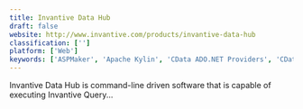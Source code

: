 ```yaml
---
title: Invantive Data Hub
draft: false 
website: http://www.invantive.com/products/invantive-data-hub
classification: ['']
platform: ['Web']
keywords: ['ASPMaker', 'Apache Kylin', 'CData ADO.NET Providers', 'CData ODBC Drivers', 'Data Virtuality', 'Huginn', 'Invantive Data Access Point', 'Invantive SQL', 'Oracle DBaaS', 'Oracle Database 12c', 'SimbaEngine X', 'Skyvia', 'SortMyBox', 'Talend', 'TeamSQL', 'Temboo', 'Unito', 'Xplenty', 'elastic.io']
---
```

Invantive Data Hub is command-line driven software that is capable of executing Invantive Query...